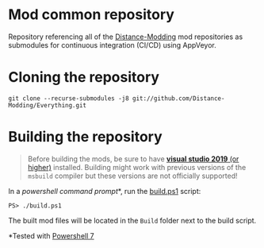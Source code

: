 # Mod common repository
Repository referencing all of the [Distance-Modding](https://github.com/Distance-Modding) mod repositories as submodules for continuous integration (CI/CD) using AppVeyor.

# Cloning the repository
```
git clone --recurse-submodules -j8 git://github.com/Distance-Modding/Everything.git
```

# Building the repository
> Before building the mods, be sure to have [__visual studio 2019__ (or higher)](https://visualstudio.microsoft.com/fr/downloads/) installed. Building might work with previous versions of the `msbuild` compiler but these versions are not officially supported!

In a *powershell command prompt**, run the [build.ps1](build.ps1) script:
```
PS> ./build.ps1
```
The built mod files will be located in the `Build` folder next to the build script.

*Tested with [Powershell 7](https://github.com/PowerShell/PowerShell#get-powershell)